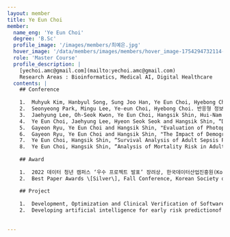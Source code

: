 ```yaml
--- 
layout: member 
title: Ye Eun Choi 
member:
  name_eng: 'Ye Eun Choi'
  degree: 'B.Sc'
  profile_image: '/images/members/최예은.jpg'
  hover_image: '/data/members/images/members/hover_image-1754294732114-814035835.png'
  role: 'Master Course'
  profile_description: |
    [yechoi.amc@gmail.com](mailto:yechoi.amc@gmail.com)
    Research Areas : Bioinformatics, Medical AI, Digital Healthcare
  contents: |
    ## Conference
    
    1.  Muhyuk Kim, Hanbyul Song, Sung Joo Han, Ye Eun Choi, Hyebong Choi, Taejin Ahn. Differentially Expressed Genes Analysis of cancer developed by user centered web interface. "The 17th KOGO Winter Symposium," 한국유전체학회(KOGO), Seoul, Korea, Jan. 2021 - Conference poster
    2.  Seonyeong Park, Mingu Lee, Ye-eun Choi, Hyebong Choi. 반응형 정보 시각화를 통한 정보 전달의 효율성: 코로나 19 감염증 확산과 방역 정책을 중심으로. "한국HCI학회 학술대회," 한국HCI학회, Seoul, Korea, Jan. 2021 - Conference paper
    3.  Jaehyung Lee, Oh-Seok Kwon, Ye Eun Choi, Hangsik Shin, Hui-Nam Pak, “Atrial Fibrillation Diagnosis Using Machine Learning: Leveraging Minimal Health Data from UK Biobank,” IEEE EMBS International Conference on Data Science and Engineering in Healthcare, Medicine & Biology, Malta, 07-09 Dec 2023 - Conference poster
    4.  Ye Eun Choi, Jaehyung Lee, Hyeon Seok Seok and Hangsik Shin, “Demographics and Comorbidities as an Atrial Fibrillation Risk Factor: a Retrospective Study in Koreans,” The 46th Annual International Conference of the IEEE Engineering in Medicine and Biology Society (EMBC), Orlando, Florida, USA, 15-19 July 2024 - Conference poster
    5.  Gayeon Ryu, Ye Eun Choi and Hangsik Shin, "Evaluation of Photoplethysmogram-based Vascular Age Estimation Models," CICS'24 Conference on Information and Control Systems , Kumho Tongyeong Marina Resort, Tongyeong, Republic of Korea, 23-26 Oct 2024 - Oral Presentation
    6.  Gayeon Ryu, Ye Eun Choi and Hangsik Shin, "The Impact of Demographic Characteristics and Comorbidities on the Incidence of Atrial Fibrillation," The 64th Korea Society of Medical and Biological Engineering Fall Conference 2024, Swiss Grand Hotel, Seoul, Republic of Korea, 07-09 Nov 2024 - Oral Presentation
    7.  Ye Eun Choi, Hangsik Shin, “Survival Analysis of Adult Sepsis Patients based on Demographics and Underlying Diseases,” The 64th Korea Society of Medical and Biological Engineering Fall Conference 2024, Swiss Grand Hotel, Seoul, Republic of Korea, 07-09 Nov 2024 - Conference poster
    8.  Ye Eun Choi, Hangsik Shin, “Analysis of Mortality Risk in Adult Sepsis Patients based on Demographics and Underlying Diseases,” The 64th Korea Society of Medical and Biological Engineering Fall Conference 2024, Swiss Grand Hotel, Seoul, Republic of Korea, 07-09 Nov 2024 - Conference poster
    
    ## Award
    
    1.  2022 데이터 청년 캠퍼스 ‘우수 프로젝트 발표’ 장려상, 한국데이터산업진흥원(Korea Data Agency), Korea (Sep. 2022)
    2.  Best Paper Awards \[Silver\], Fall Conference, Korean Society of Medical and Biological Engineering, Korea (Nov. 2024)
    
    ## Project
    
    1.  Development, Optimization and Clinical Verification of Software for Early Diagnosis and Prognosis of Atrial Fibrillation Integrating Gene, Electrocardiogram and Clinical Information Based on Artificial Intelligence, Ministry of Health and Wellfare (MOHW), Korea (Apr. 2021 - Dec. 2023)
    2.  Developing artificial intelligence for early risk predictionof atrial fibrillation using clinical information, Asan Medical Center, Korea (Jan. 2024 - Dec. 2025)
    
    
--- 
```

